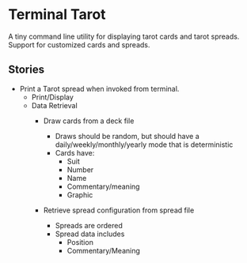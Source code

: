# Terminal Tarot

A tiny command line utility for displaying tarot cards and tarot spreads. Support for customized cards and spreads.

## Stories

 - Print a Tarot spread when invoked from terminal.
   - Print/Display
   - Data Retrieval
     - Draw cards from a deck file
       - Draws should be random, but should have a daily/weekly/monthly/yearly mode that is deterministic
       - Cards have:
         - Suit
         - Number
         - Name
         - Commentary/meaning
         - Graphic

     - Retrieve spread configuration from spread file
       - Spreads are ordered
       - Spread data includes
         - Position
         - Commentary/Meaning
